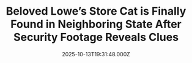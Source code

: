 ---
title: "Beloved Lowe’s Store Cat is Finally Found in Neighboring State After Security Footage Reveals Clues"
date: 2025-10-13T19:31:48.000Z
category: Human Kindness
externalLink: "https://www.goodnewsnetwork.org/beloved-lowes-store-cat-is-finally-found-in-neighboring-state-after-security-footage-clues/"
image: ""
excerpt: "Francine’s tenure might be as long as any hardware store employee in Virginia—because this white, speckled stray cat wandered into the Lowe’s near Richmond in 2017, and has been a mainstay of the branch ever since. “She’s the first stop for probably 75 percent of our customers,” Lowe’s store manager Mike Sida told the Washington […] The post Beloved Lowe’s…"
---